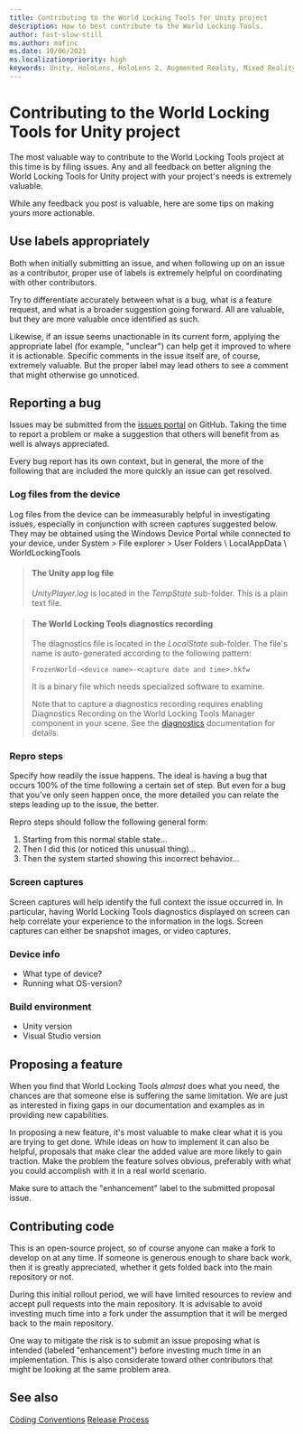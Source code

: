```yaml
---
title: Contributing to the World Locking Tools for Unity project
description: How to best contribute to the World Locking Tools.
author: fast-slow-still
ms.author: mafinc
ms.date: 10/06/2021
ms.localizationpriority: high
keywords: Unity, HoloLens, HoloLens 2, Augmented Reality, Mixed Reality, ARCore, ARKit, development, MRTK
---
```


# Contributing to the World Locking Tools for Unity project

The most valuable way to contribute to the World Locking Tools project at this time is by filing issues. Any and all feedback on better aligning the World Locking Tools for Unity project with your project's needs is extremely valuable.

While any feedback you post is valuable, here are some tips on making yours more actionable.

## Use labels appropriately

Both when initially submitting an issue, and when following up on an issue as a contributor, proper use of labels is extremely helpful on coordinating with other contributors.

Try to differentiate accurately between what is a bug, what is a feature request, and what is a broader suggestion going forward. All are valuable, but they are more valuable once identified as such.

Likewise, if an issue seems unactionable in its current form, applying the appropriate label (for example, "unclear") can help get it improved to where it is actionable. Specific comments in the issue itself are, of course, extremely valuable. But the proper label may lead others to see a comment that might otherwise go unnoticed.

## Reporting a bug

Issues may be submitted from the [issues portal](https://github.com/microsoft/MixedReality-WorldLockingTools-Unity/issues) on GitHub. Taking the time to report a problem or make a suggestion that others will benefit from as well is always appreciated.

Every bug report has its own context, but in general, the more of the following that are included the more quickly an issue can get resolved.

### Log files from the device

Log files from the device can be immeasurably helpful in investigating issues, especially in conjunction with screen captures suggested below. They may be obtained using the Windows Device Portal while connected to your device, under System > File explorer > User Folders \ LocalAppData \ WorldLockingTools

> #### The Unity app log file
>
> _UnityPlayer.log_ is located in the _TempState_ sub-folder. This is a plain text file.

> #### The World Locking Tools diagnostics recording
>
> The diagnostics file is located in the _LocalState_ sub-folder. The file's name is auto-generated according to the following pattern:
>
> `FrozenWorld-<device name>-<capture date and time>.hkfw`
>
> It is a binary file which needs specialized software to examine.
>
> Note that to capture a diagnostics recording requires enabling Diagnostics Recording on the World Locking Tools Manager component in your scene. See the [diagnostics](WorldLockingContext.md#diagnostics-settings) documentation for details.

### Repro steps

Specify how readily the issue happens. The ideal is having a bug that occurs 100% of the time following a certain set of step. But even for a bug that you've only seen happen once, the more detailed you can relate the steps leading up to the issue, the better.

Repro steps should follow the following general form:

1) Starting from this normal stable state...
2) Then I did this (or noticed this unusual thing)...
3) Then the system started showing this incorrect behavior...

### Screen captures

Screen captures will help identify the full context the issue occurred in. In particular, having World Locking Tools diagnostics displayed on screen can help correlate your experience to the information in the logs. Screen captures can either be snapshot images, or video captures.

### Device info

* What type of device?
* Running what OS-version?

### Build environment

* Unity version
* Visual Studio version

## Proposing a feature

When you find that World Locking Tools _almost_ does what you need, the chances are that someone else is suffering the same limitation.  We are just as interested in fixing gaps in our documentation and examples as in providing new capabilities.

In proposing a new feature, it's most valuable to make clear what it is you are trying to get done. While ideas on how to implement it can also be helpful, proposals that make clear the added value are more likely to gain traction. Make the problem the feature solves obvious, preferably with what you could accomplish with it in a real world scenario.

Make sure to attach the "enhancement" label to the submitted proposal issue.

## Contributing code

This is an open-source project, so of course anyone can make a fork to develop on at any time. If someone is generous enough to share back work, then it is greatly appreciated, whether it gets folded back into the main repository or not.

During this initial rollout period, we will have limited resources to review and accept pull requests into the main repository. It is advisable to avoid investing much time into a fork under the assumption that it will be merged back to the main repository.

One way to mitigate the risk is to submit an issue proposing what is intended (labeled "enhancement") before investing much time in an implementation. This is also considerate toward other contributors that might be looking at the same problem area.

## See also

[Coding Conventions](CodingConventions.md)
[Release Process](ReleaseProcess.md)
